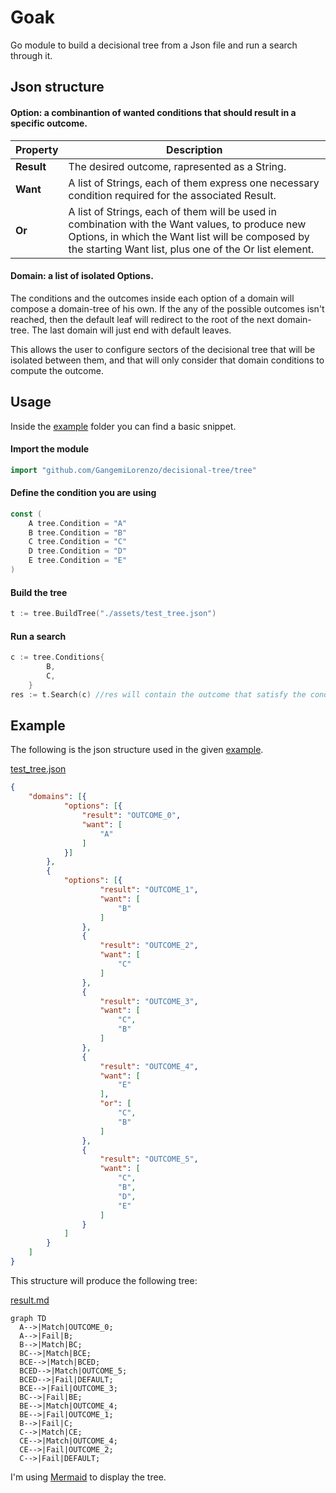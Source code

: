 # Goak
Go module to build a decisional tree from a Json file and run a search through it.

## Json structure

#### Option: a combinantion of wanted conditions that should result in a specific outcome.
| **Property** | Description |
| ------ | ----------- |
| **Result**   | The desired outcome, rapresented as a String. |
| **Want**   | A list of Strings, each of them express one necessary condition required for the associated Result. |
| **Or**   | A list of Strings, each of them will be used in combination with the Want values, to produce new Options, in which the Want list will be composed by the starting Want list, plus one of the Or list element. |
    
#### Domain: a list of isolated Options. 
The conditions and the outcomes inside each option of a domain will compose a domain-tree of his own.
If the any of the possible outcomes isn't reached, then the default leaf will redirect to the root of the next domain-tree.
The last domain will just end with default leaves.

This allows the user to configure sectors of the decisional tree that will be isolated between them, and that will only consider that domain conditions to compute the outcome.


## Usage
Inside the [example](https://github.com/GangemiLorenzo/decisional-tree/tree/main/example) folder you can find a basic snippet.

#### Import the module
```go
import "github.com/GangemiLorenzo/decisional-tree/tree"
```

#### Define the condition you are using
```go
const (
	A tree.Condition = "A"
	B tree.Condition = "B"
	C tree.Condition = "C"
	D tree.Condition = "D"
	E tree.Condition = "E"
)
```

#### Build the tree
```go
t := tree.BuildTree("./assets/test_tree.json")
```

#### Run a search
```go
c := tree.Conditions{ 
		B,
		C,
	}
res := t.Search(c) //res will contain the outcome that satisfy the conditions B and C
```

## Example
The following is the json structure used in the given [example](https://github.com/GangemiLorenzo/decisional-tree/tree/main/example).

[test_tree.json](https://github.com/GangemiLorenzo/decisional-tree/blob/main/example/assets/test_tree.json)
```json
{
    "domains": [{
            "options": [{
                "result": "OUTCOME_0",
                "want": [
                    "A"
                ]
            }]
        },
        {
            "options": [{
                    "result": "OUTCOME_1",
                    "want": [
                        "B"
                    ]
                },
                {
                    "result": "OUTCOME_2",
                    "want": [
                        "C"
                    ]
                },
                {
                    "result": "OUTCOME_3",
                    "want": [
                        "C",
                        "B"
                    ]
                },
                {
                    "result": "OUTCOME_4",
                    "want": [
                        "E"
                    ],
                    "or": [
                        "C",
                        "B"
                    ]
                },
                {
                    "result": "OUTCOME_5",
                    "want": [
                        "C",
                        "B",
                        "D",
                        "E"
                    ]
                }
            ]
        }
    ]
}
```

This structure will produce the following tree:

[result.md](https://github.com/GangemiLorenzo/decisional-tree/blob/main/example/result.md)

```mermaid
graph TD
  A-->|Match|OUTCOME_0;
  A-->|Fail|B;
  B-->|Match|BC;
  BC-->|Match|BCE;
  BCE-->|Match|BCED;
  BCED-->|Match|OUTCOME_5;
  BCED-->|Fail|DEFAULT;
  BCE-->|Fail|OUTCOME_3;
  BC-->|Fail|BE;
  BE-->|Match|OUTCOME_4;
  BE-->|Fail|OUTCOME_1;
  B-->|Fail|C;
  C-->|Match|CE;
  CE-->|Match|OUTCOME_4;
  CE-->|Fail|OUTCOME_2;
  C-->|Fail|DEFAULT;
```
I'm using [Mermaid](https://mermaid-js.github.io/mermaid/) to display the tree.

